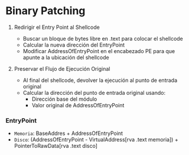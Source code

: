 # Binary Patching 

1. Redirigir el Entry Point al Shellcode
    - Buscar un bloque de bytes libre en .text para colocar el shellcode
    - Calcular la nueva dirección del EntryPoint
    - Modificar AddressOfEntryPoint en el encabezado PE para que apunte a la ubicación del shellcode

2. Preservar el Flujo de Ejecución Original
    - Al final del shellcode, devolver la ejecución al punto de entrada original
    - Calcular la dirección del punto de entrada original usando:
        - Dirección base del módulo
        - Valor original de AddressOfEntryPoint

### EntryPoint
- ``Memoria``: BaseAddres + AddressOfEntryPoint
- ``Disco``: (AddressOfEntryPoint - VirtualAddress[rva .text memoria]) + PointerToRawData[rva .text disco]